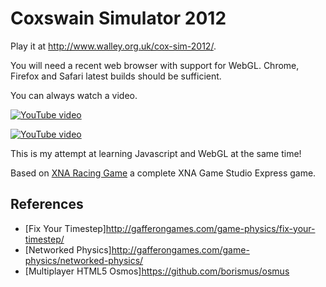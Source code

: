 Coxswain Simulator 2012
=======================

Play it at <a href="http://www.walley.org.uk/cox-sim-2012/">http://www.walley.org.uk/cox-sim-2012/</a>.

You will need a recent web browser with support for WebGL. Chrome, Firefox and Safari latest builds should be sufficient.

You can always watch a video.

<a href="http://www.youtube.com/watch?v=_G5Tbw_gorA"><img src="http://i4.ytimg.com/vi/_G5Tbw_gorA/default.jpg" alt="YouTube video"></a>

<a href="http://www.youtube.com/watch?v=3Siv_VyzRfs"><img src="http://i4.ytimg.com/vi/3Siv_VyzRfs/default.jpg" alt="YouTube video"></a>

This is my attempt at learning Javascript and WebGL at the same time!

Based on <a href="http://exdream.com/XnaRacingGame/">XNA Racing Game</a> a complete XNA Game Studio Express game.

## References

* [Fix Your Timestep]http://gafferongames.com/game-physics/fix-your-timestep/
* [Networked Physics]http://gafferongames.com/game-physics/networked-physics/
* [Multiplayer HTML5 Osmos]https://github.com/borismus/osmus

